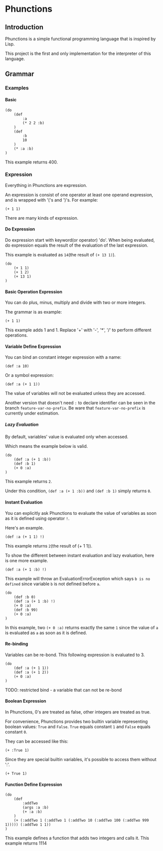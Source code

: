 # Phunctions

## Introduction

Phunctions is a simple functional programming language that is inspired by Lisp.

This project is the first and only implementation for the interpreter of this language.

## Grammar

### Examples

#### Basic

```Phunctions
(do
    (def 
        :a 
        (* 2 2 :b)
    )
    (def 
        :b 
        10
    )
    (* :a :b)
)
```
This example returns 400.

### Expression

Everything in Phunctions are expression.

An expression is consist of one operator at least one operand expression, and is wrapped with '('s and ')'s.
For example:
```Phunctions
(+ 1 1)
```

There are many kinds of expression.

#### Do Expression

Do expression start with keyword(or operator) 'do'. When being evaluated, do expression equals the result of the 
    evaluation of the last expression.

This example is evaluated as `14`(the result of `(+ 13 1)`).
```Phunctions
(do
    (+ 1 1)
    (+ 1 2)
    (+ 13 1)
)
```

#### Basic Operation Expression

You can do plus, minus, multiply and divide with two or more integers.

The grammar is as example:
```Phunctions
(+ 1 1)
```
This example adds 1 and 1. Replace '+' with '-', '*', '/' to perform 
    different operations.

#### Variable Define Expression

You can bind an constant integer expression with a name:
```Phunctions
(def :a 10)
```
Or a symbol expression:
```Phunctions
(def :a (+ 1 1))
```
The value of variables will not be evaluated unless they are accessed.

Another version that doesn't need `:` to declare identifier can be seen in the branch `feature-var-no-prefix`.
    Be ware that `feature-var-no-prefix` is currently under estimation.

##### Lazy Evaluation
By default, variables' value is evaluated only when accessed. 

Which means the example below is valid.
```Phunctions
(do
    (def :a (+ 1 :b))
    (def :b 1)
    (+ 0 :a)
)
```
This example returns `2`.

Under this condition, `(def :a (+ 1 :b))` and `(def :b 1)` simply returns `0`.

#### Instant Evaluation

You can explicitly ask Phunctions to evaluate the value of variables as soon as it is defined using operator `!`.

Here's an example.

```Phunctions
(def :a (+ 1 1) !)
```

This example returns `2`(the result of (+ 1 1)).

To show the different between instant evaluation and lazy evaluation, here is one more example.

```Phunctions
(def :a (+ 1 :b) !)
```

This example will throw an EvaluationErrorException which says `b is no defined` since variable `b` is not defined 
    before `a`.

```Phunctions
(do
    (def :b 0)
    (def :a (+ 1 :b) !)
    (+ 0 :a)
    (def :b 99)
    (+ 0 :a)
)
```

In this example, two `(+ 0 :a)` returns exactly the same `1` since the value of `a` is evaluated as `a` as soon as it 
    is defined.

#### Re-binding
Variables can be re-bond. This following expression is evaluated to 3.
```Phunctions
(do
    (def :a (+ 1 1))
    (def :a (+ 1 2))
    (+ 0 :a)
)
```

TODO: restricted bind - a variable that can not be re-bond

#### Boolean Expression

In Phunctions, 0's are treated as false, other integers are treated as true.

For convenience, Phunctions provides two builtin variable representing boolean values:
    `True` and `False`. `True` equals constant `1` and `False` equals constant `0`.

They can be accessed like this:
```Phunctions
(+ :True 1)
```

Since they are special builtin variables, it's possible to access them without ':'.
```Phunctions
(+ True 1)
```

#### Function Define Expression

```Phunctions
(do
    (def
        :addTwo
        (args :a :b)
        (+ :a :b)
    )
    (+ (:addTwo 1 (:addTwo 1 (:addTwo 10 (:addTwo 100 (:addTwo 999 1))))) (:addTwo 1 1))
)
```

This example defines a function that adds two integers and calls it.
    This example returns 1114
